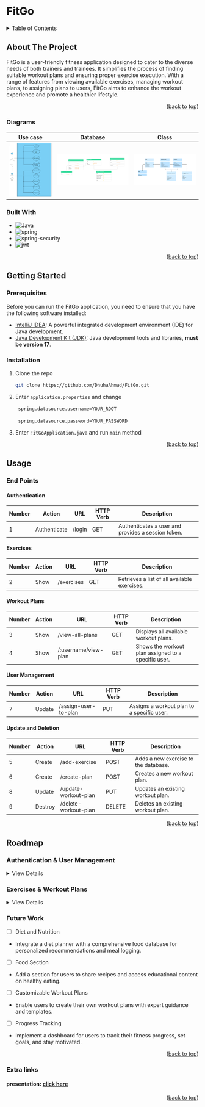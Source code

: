 # FitGo

<a name="readme-top"></a>

<!-- TABLE OF CONTENTS -->
<details>
  <summary>Table of Contents</summary>
  <ol>
    <li>
      <a href="#about-the-project">About The Project</a>
      <ul>
        <li><a href="#built-with">Built With</a></li>
      </ul>
    </li>
    <li>
      <a href="#getting-started">Getting Started</a>
      <ul>
        <li><a href="#prerequisites">Prerequisites</a></li>
        <li><a href="#installation">Installation</a></li>
      </ul>
    </li>
    <li><a href="#usage">Usage</a>
 <ul>
        <li><a href="#end-points">End Points</a></li>
      </ul>
</li>
    <li><a href="#roadmap">Roadmap</a>
<ul>
<li><a href="#future-work">Future Work</a></li>
</ul>
</li>
<li><a href="#extra-links">Extra links</a></li>
  </ol>
</details>



<!-- ABOUT THE PROJECT -->
## About The Project

FitGo is a user-friendly fitness application designed to cater to the diverse needs of both trainers and trainees. 
It simplifies the process of finding suitable workout plans and ensuring proper exercise execution. 
With a range of features from viewing available exercises, managing workout plans, to assigning plans to users, FitGo aims to enhance the workout experience and promote a healthier lifestyle.




<p align="right">(<a href="#readme-top">back to top</a>)</p>

### Diagrams

| Use case                                    | Database                                                 | Class      
|---------------------------------------------|----------------------------------------------------------|------------
| <img src = "FitGo/src/assets/usecase.png" > | <img src = "FitGo/src/assets/database.png" width="100%"> | <img src = "FitGo/src/assets/class.png" width="100%">

### Built With

* ![Java][Java]
* ![spring][spring]
* ![spring-security][spring-security]
* ![jwt][jwt]

<p align="right">(<a href="#readme-top">back to top</a>)</p>



<!-- GETTING STARTED -->
## Getting Started

### Prerequisites

Before you can run the FitGo application, you need to ensure that you have the following software installed:

- [IntelliJ IDEA](https://www.jetbrains.com/idea/): A powerful integrated development environment (IDE) for Java development.
- [Java Development Kit (JDK)](https://www.oracle.com/java/technologies/javase-downloads.html): Java development tools and libraries, **must be version 17**.

### Installation

1. Clone the repo
   ```sh
   git clone https://github.com/DhuhaAhmad/FitGo.git
   ```
2. Enter `application.properties` and change
   ```
    spring.datasource.username=YOUR_ROOT

    spring.datasource.password=YOUR_PASSWORD
   ```
   
3. Enter `FitGoApplication.java` and run `main` method

<p align="right">(<a href="#readme-top">back to top</a>)</p>



<!-- USAGE EXAMPLES -->
## Usage

### End Points

#### Authentication
| Number | Action | URL     | HTTP Verb | Description                      |
|--------|--------|---------|-----------|----------------------------------|
| 1      | Authenticate  | /login  | GET       | Authenticates a user and provides a session token. |

#### Exercises
| Number | Action | URL           | HTTP Verb | Description                      |
|--------|--------|---------------|-----------|----------------------------------|
| 2      | Show   | /exercises    | GET       | Retrieves a list of all available exercises. |

#### Workout Plans
| Number | Action | URL              | HTTP Verb | Description                      |
|--------|--------|------------------|-----------|----------------------------------|
| 3      | Show   | /view-all-plans  | GET       | Displays all available workout plans. |
| 4      | Show   | /:username/view-plan | GET   | Shows the workout plan assigned to a specific user. |

#### User Management
| Number | Action | URL                    | HTTP Verb | Description                      |
|--------|--------|------------------------|-----------|----------------------------------|
| 7      | Update | /assign-user-to-plan   | PUT       | Assigns a workout plan to a specific user. |

#### Update and Deletion
| Number | Action  | URL                     | HTTP Verb | Description                      |
|--------|---------|-------------------------|-----------|----------------------------------|
| 5      | Create  | /add-exercise           | POST      | Adds a new exercise to the database. |
| 6      | Create  | /create-plan            | POST      | Creates a new workout plan. |
| 8      | Update  | /update-workout-plan    | PUT       | Updates an existing workout plan. |
| 9      | Destroy | /delete-workout-plan    | DELETE    | Deletes an existing workout plan. |

<p align="right">(<a href="#readme-top">back to top</a>)</p>


<!-- ROADMAP -->
## Roadmap

### Authentication & User Management
<details>
<summary>View Details</summary>

- [x] **Login:** Implement functionality for user authentication.
- [x] **Assign User to Plan:** Capability to assign workout plans to specific users.

</details>

### Exercises & Workout Plans
<details>
<summary>View Details</summary>

- [x] **Exercise Listing:** Implement functionality to list all available exercises.
- [x] **View All Workout Plans:** Implement functionality to view all workout plans.
- [x] **View User’s Workout Plan:** Implement functionality to view a specific user's workout plan.
- [x] **Add New Exercise:** Implement functionality to add a new exercise.
- [x] **Create New Workout Plan:** Implement functionality to create a new workout plan.
- [x] **Update Workout Plan:** Implement functionality to update an existing workout plan.
- [x] **Delete Workout Plan:** Implement functionality to delete an existing workout plan.

</details>


### Future Work

-[ ] Diet and Nutrition
+ Integrate a diet planner with a comprehensive food database for personalized recommendations and meal logging.

-[ ] Food Section
+ Add a section for users to share recipes and access educational content on healthy eating.

-[ ] Customizable Workout Plans
+ Enable users to create their own workout plans with expert guidance and templates.

-[ ] Progress Tracking
+ Implement a dashboard for users to track their fitness progress, set goals, and stay motivated.


<p align="right">(<a href="#readme-top">back to top</a>)</p>

### Extra links
#### presentation: <a href="https://www.canva.com/design/DAFyiGmBFKI/dDCtq4wx2tcXUKKSBJQsaA/edit?utm_content=DAFyiGmBFKI&utm_campaign=designshare&utm_medium=link2&utm_source=sharebutton" target="_blank">click here</a>

<p align="right">(<a href="#readme-top">back to top</a>)</p>

[Java]: https://img.shields.io/badge/java-000000?style=for-the-badge&logo=java
[spring]: https://img.shields.io/badge/spring-1e1e1e?style=for-the-badge&logo=spring
[spring-security]: https://img.shields.io/badge/spring_security-e1e1e1?style=for-the-badge&logo=spring-security
[jwt]: https://img.shields.io/badge/jwt-010101?style=for-the-badge&logo=jwt&logoColor=white


